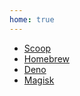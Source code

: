 ```yaml
---
home: true
---
```


- [Scoop](Scoop.md)
- [Homebrew](Homebrew.md)
- [Deno](deno.md)
- [Magisk](magisk.md)

